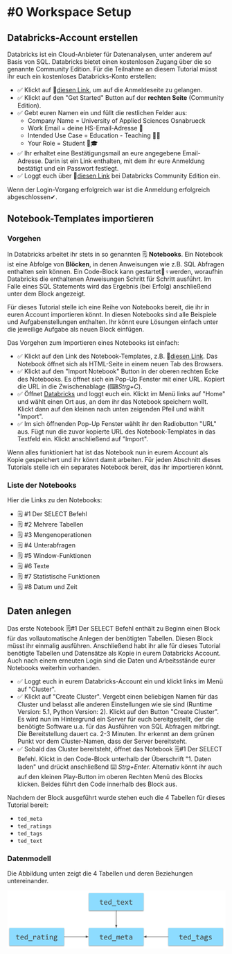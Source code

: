 # \#0 Workspace Setup

## Databricks-Account erstellen

Databricks ist ein Cloud-Anbieter für Datenanalysen, unter anderem auf Basis von SQL. Databricks bietet einen kostenlosen Zugang über die so genannte Community Edition. Für die Teilnahme an diesem Tutorial müsst ihr euch ein kostenloses Databricks-Konto erstellen:

* ✅ Klickt auf 🔗[diesen Link](https://databricks.com/try-databricks), um auf die Anmeldeseite zu gelangen. 
* ✅ Klickt auf den "Get Started" Button auf der **rechten Seite** \(Community Edition\). 
* ✅ Gebt euren Namen ein und füllt die restlichen Felder aus:
  * Company Name = University of Applied Sciences Osnabrueck
  * Work Email = deine HS-Email-Adresse 📧 
  * Intended Use Case = Education - Teaching 👨🏫 
  * Your Role = Student 👩🎓  
* ✅ Ihr erhaltet eine Bestätigungsmail an eure angegebene Email-Adresse. Darin ist ein Link enthalten, mit dem ihr eure Anmeldung bestätigt und ein Passwort festlegt. 
* ✅ Loggt euch über 🔗[diesen Link](https://community.cloud.databricks.com/login.html) bei Databricks Community Edition ein.

Wenn der Login-Vorgang erfolgreich war ist die Anmeldung erfolgreich abgeschlossen✔.

## Notebook-Templates importieren

### Vorgehen

In Databricks arbeitet ihr stets in so genannten 🗒 **Notebooks**. Ein Notebook ist eine Abfolge von **Blöcken**, in denen Anweisungen wie z.B. SQL Abfragen enthalten sein können. Ein Code-Block kann gestartet🏃♀werden, woraufhin Databricks die enthaltenen Anweisungen Schritt für Schritt ausführt. Im Falle eines SQL Statements wird das Ergebnis \(bei Erfolg\) anschließend unter dem Block angezeigt.

Für dieses Tutorial stelle ich eine Reihe von Notebooks bereit, die ihr in euren Account importieren könnt. In diesen Notebooks sind alle Beispiele und Aufgabenstellungen enthalten. Ihr könnt eure Lösungen einfach unter die jeweilige Aufgabe als neuen Block einfügen.

Das Vorgehen zum Importieren eines Notebooks ist einfach:

* ✅ Klickt auf den Link des Notebook-Templates, z.B. 🔗[diesen Link](https://winf-hsos.github.io/databricks-notebooks/empirisches-arbeiten/3%20-%20Text%20Analytics.html). Das Notebook öffnet sich als HTML-Seite in einem neuen Tab des Browsers. 
* ✅ Klickt auf den "Import Notebook" Button in der oberen rechten Ecke des Notebooks. Es öffnet sich ein Pop-Up Fenster mit einer URL. Kopiert die URL in die Zwischenablage \(⌨_Strg+C_\). 
* ✅ Öffnet [Databricks](https://community.cloud.databricks.com/login.html) und loggt euch ein. Klickt im Menü links auf "Home" und wählt einen Ort aus, an dem ihr das Notebook speichern wollt. Klickt dann auf den kleinen nach unten zeigenden Pfeil und wählt "Import".  
* ✅ Im sich öffnenden Pop-Up Fenster wählt ihr den Radiobutton "URL" aus. Fügt nun die zuvor kopierte URL des Notebook-Templates in das Textfeld ein. Klickt anschließend auf "Import".

Wenn alles funktioniert hat ist das Notebook nun in eurem Account als Kopie gespeichert und ihr könnt damit arbeiten. Für jeden Abschnitt dieses Tutorials stelle ich ein separates Notebook bereit, das ihr importieren könnt.

### Liste der Notebooks

Hier die Links zu den Notebooks:

* 🗒 \#1 Der SELECT Befehl
* 🗒 \#2 Mehrere Tabellen
* 🗒 \#3 Mengenoperationen
* 🗒 \#4 Unterabfragen
* 🗒 \#5 Window-Funktionen
* 🗒 \#6 Texte
* 🗒 \#7 Statistische Funktionen
* 🗒 \#8 Datum und Zeit

## Daten anlegen

Das erste Notebook 🗒\#1 Der SELECT Befehl enthält zu Beginn einen Block für das vollautomatische Anlegen der benötigten Tabellen. Diesen Block müsst ihr einmalig ausführen. Anschließend habt ihr alle für dieses Tutorial benötigte Tabellen und Datensätze als Kopie in eurem Databricks Account. Auch nach einem erneuten Login sind die Daten und Arbeitsstände eurer Notebooks weiterhin vorhanden.

* ✅ Loggt euch in eurem Databricks-Account ein und klickt links im Menü auf "Cluster". 
* ✅ Klickt auf "Create Cluster". Vergebt einen beliebigen Namen für das Cluster und belasst alle anderen Einstellungen wie sie sind \(Runtime Version: 5.1, Python Version: 2\). Klickt auf den Button "Create Cluster". Es wird nun im Hintergrund ein Server für euch bereitgestellt, der die benötigte Software u.a. für das Ausführen von SQL Abfragen mitbringt. Die Bereitstellung dauert ca. 2-3 Minuten. Ihr erkennt an dem grünen Punkt vor dem Cluster-Namen, dass der Server bereitsteht.  
* ✅ Sobald das Cluster bereitsteht, öffnet das Notebook 🗒\#1 Der SELECT Befehl. Klickt in den Code-Block unterhalb der Überschrift "1. Daten laden" und drückt anschließend ⌨ _Strg+Enter._ Alternativ könnt ihr auch auf den kleinen Play-Button im oberen Rechten Menü des Blocks klicken. Beides führt den Code innerhalb des Block aus.

Nachdem der Block ausgeführt wurde stehen euch die 4 Tabellen für dieses Tutorial bereit:

* `ted_meta`
* `ted_ratings`
* `ted_tags`
* `ted_text`

### Datenmodell

Die Abbildung unten zeigt die 4 Tabellen und deren Beziehungen untereinander.

![TED-Talks Datenmodell.](../../../.gitbook/assets/ted_data_model.png)


